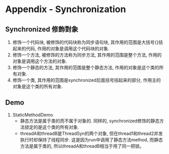 # Appendix - Synchronization

## Synchronized 修飾對象
1. 修饰一个代码块, 被修饰的代码块称为同步语句块, 其作用的范围是大括号{}括起来的代码, 作用的对象是调用这个代码块的对象.
1. 修饰一个方法, 被修饰的方法称为同步方法, 其作用的范围是整个方法, 作用的对象是调用这个方法的对象.
1. 修饰一个静态的方法, 其作用的范围是整个静态方法, 作用的对象是这个类的所有对象.
1. 修饰一个类, 其作用的范围是synchronized后面括号括起来的部分, 作用主的对象是这个类的所有对象. 

## Demo
1. StaticMethodDemo
	* 静态方法是属于类的而不属于对象的. 同样的, synchronized修饰的静态方法锁定的是这个类的所有对象.
	* threadA和threadB是ThreadSyn的两个对象, 但在thread1和thread2并发执行时却保持了线程同步. 这是因为run中调用了静态方法method, 而静态方法是属于类的, 所以threadA和threadB相当于用了同一把锁。
